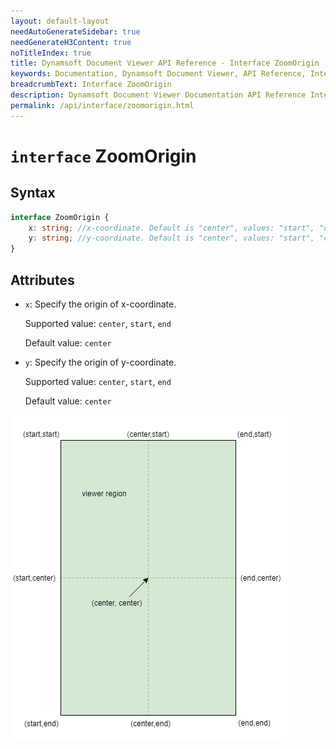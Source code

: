 ```yaml
---
layout: default-layout
needAutoGenerateSidebar: true
needGenerateH3Content: true
noTitleIndex: true
title: Dynamsoft Document Viewer API Reference - Interface ZoomOrigin
keywords: Documentation, Dynamsoft Document Viewer, API Reference, Interface ZoomOrigin
breadcrumbText: Interface ZoomOrigin
description: Dynamsoft Document Viewer Documentation API Reference Interface ZoomOrigin Page
permalink: /api/interface/zoomorigin.html
---
```


# `interface` ZoomOrigin

## Syntax

```typescript
interface ZoomOrigin {
    x: string; //x-coordinate. Default is "center", values: "start", "center", "end". 
    y: string; //y-coordinate. Default is "center", values: "start", "center", "end". 
}
```

## Attributes

- `x`: Specify the origin of x-coordinate.

    Supported value: `center`, `start`, `end`

    Default value: `center`

- `y`: Specify the origin of y-coordinate.

    Supported value: `center`, `start`, `end`
    
    Default value: `center`


![Zoom Origin](/assets/imgs/zoomorigin.png)    